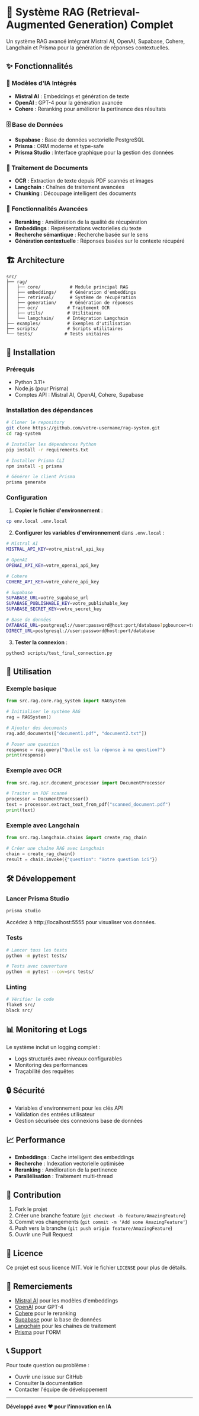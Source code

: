 # 🚀 Système RAG (Retrieval-Augmented Generation) Complet

Un système RAG avancé intégrant Mistral AI, OpenAI, Supabase, Cohere, Langchain et Prisma pour la génération de réponses contextuelles.

## ✨ Fonctionnalités

### 🤖 Modèles d'IA Intégrés
- **Mistral AI** : Embeddings et génération de texte
- **OpenAI** : GPT-4 pour la génération avancée
- **Cohere** : Reranking pour améliorer la pertinence des résultats

### 🗄️ Base de Données
- **Supabase** : Base de données vectorielle PostgreSQL
- **Prisma** : ORM moderne et type-safe
- **Prisma Studio** : Interface graphique pour la gestion des données

### 🔧 Traitement de Documents
- **OCR** : Extraction de texte depuis PDF scannés et images
- **Langchain** : Chaînes de traitement avancées
- **Chunking** : Découpage intelligent des documents

### 🎯 Fonctionnalités Avancées
- **Reranking** : Amélioration de la qualité de récupération
- **Embeddings** : Représentations vectorielles du texte
- **Recherche sémantique** : Recherche basée sur le sens
- **Génération contextuelle** : Réponses basées sur le contexte récupéré

## 🏗️ Architecture

```
src/
├── rag/
│   ├── core/           # Module principal RAG
│   ├── embeddings/     # Génération d'embeddings
│   ├── retrieval/      # Système de récupération
│   ├── generation/     # Génération de réponses
│   ├── ocr/           # Traitement OCR
│   ├── utils/         # Utilitaires
│   └── langchain/     # Intégration Langchain
├── examples/          # Exemples d'utilisation
├── scripts/           # Scripts utilitaires
└── tests/            # Tests unitaires
```

## 🚀 Installation

### Prérequis
- Python 3.11+
- Node.js (pour Prisma)
- Comptes API : Mistral AI, OpenAI, Cohere, Supabase

### Installation des dépendances

```bash
# Cloner le repository
git clone https://github.com/votre-username/rag-system.git
cd rag-system

# Installer les dépendances Python
pip install -r requirements.txt

# Installer Prisma CLI
npm install -g prisma

# Générer le client Prisma
prisma generate
```

### Configuration

1. **Copier le fichier d'environnement** :
```bash
cp env.local .env.local
```

2. **Configurer les variables d'environnement** dans `.env.local` :
```bash
# Mistral AI
MISTRAL_API_KEY=votre_mistral_api_key

# OpenAI
OPENAI_API_KEY=votre_openai_api_key

# Cohere
COHERE_API_KEY=votre_cohere_api_key

# Supabase
SUPABASE_URL=votre_supabase_url
SUPABASE_PUBLISHABLE_KEY=votre_publishable_key
SUPABASE_SECRET_KEY=votre_secret_key

# Base de données
DATABASE_URL=postgresql://user:password@host:port/database?pgbouncer=true
DIRECT_URL=postgresql://user:password@host:port/database
```

3. **Tester la connexion** :
```bash
python3 scripts/test_final_connection.py
```

## 📖 Utilisation

### Exemple basique

```python
from src.rag.core.rag_system import RAGSystem

# Initialiser le système RAG
rag = RAGSystem()

# Ajouter des documents
rag.add_documents(["document1.pdf", "document2.txt"])

# Poser une question
response = rag.query("Quelle est la réponse à ma question?")
print(response)
```

### Exemple avec OCR

```python
from src.rag.ocr.document_processor import DocumentProcessor

# Traiter un PDF scanné
processor = DocumentProcessor()
text = processor.extract_text_from_pdf("scanned_document.pdf")
print(text)
```

### Exemple avec Langchain

```python
from src.rag.langchain.chains import create_rag_chain

# Créer une chaîne RAG avec Langchain
chain = create_rag_chain()
result = chain.invoke({"question": "Votre question ici"})
```

## 🛠️ Développement

### Lancer Prisma Studio
```bash
prisma studio
```
Accédez à http://localhost:5555 pour visualiser vos données.

### Tests
```bash
# Lancer tous les tests
python -m pytest tests/

# Tests avec couverture
python -m pytest --cov=src tests/
```

### Linting
```bash
# Vérifier le code
flake8 src/
black src/
```

## 📊 Monitoring et Logs

Le système inclut un logging complet :
- Logs structurés avec niveaux configurables
- Monitoring des performances
- Traçabilité des requêtes

## 🔒 Sécurité

- Variables d'environnement pour les clés API
- Validation des entrées utilisateur
- Gestion sécurisée des connexions base de données

## 📈 Performance

- **Embeddings** : Cache intelligent des embeddings
- **Recherche** : Indexation vectorielle optimisée
- **Reranking** : Amélioration de la pertinence
- **Parallélisation** : Traitement multi-thread

## 🤝 Contribution

1. Fork le projet
2. Créer une branche feature (`git checkout -b feature/AmazingFeature`)
3. Commit vos changements (`git commit -m 'Add some AmazingFeature'`)
4. Push vers la branche (`git push origin feature/AmazingFeature`)
5. Ouvrir une Pull Request

## 📝 Licence

Ce projet est sous licence MIT. Voir le fichier `LICENSE` pour plus de détails.

## 🙏 Remerciements

- [Mistral AI](https://mistral.ai/) pour les modèles d'embeddings
- [OpenAI](https://openai.com/) pour GPT-4
- [Cohere](https://cohere.ai/) pour le reranking
- [Supabase](https://supabase.com/) pour la base de données
- [Langchain](https://langchain.com/) pour les chaînes de traitement
- [Prisma](https://prisma.io/) pour l'ORM

## 📞 Support

Pour toute question ou problème :
- Ouvrir une issue sur GitHub
- Consulter la documentation
- Contacter l'équipe de développement

---

**Développé avec ❤️ pour l'innovation en IA**